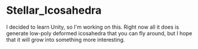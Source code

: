 # Stellar_Icosahedra
I decided to learn Unity, so I'm working on this. Right now all it does is generate low-poly deformed icosahedra that you can fly around, but I hope that it will grow into something more interesting.
